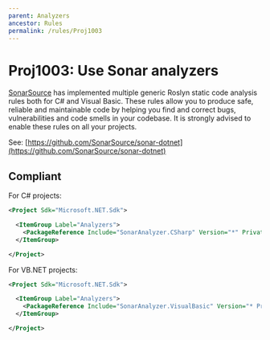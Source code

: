 ```yaml
---
parent: Analyzers
ancestor: Rules
permalink: /rules/Proj1003
---
```


# Proj1003: Use Sonar analyzers
[SonarSource](https://www.sonarsource.com/) has implemented multiple generic
Roslyn static code analysis rules both for C# and Visual Basic. These rules
allow you to produce safe, reliable and maintainable code by helping you find
and correct bugs, vulnerabilities and code smells in your codebase. It is
strongly advised to enable these rules on all your projects.

See: [https://github.com/SonarSource/sonar-dotnet](https://github.com/SonarSource/sonar-dotnet)

## Compliant
For C# projects:
``` xml
<Project Sdk="Microsoft.NET.Sdk">

  <ItemGroup Label="Analyzers">
    <PackageReference Include="SonarAnalyzer.CSharp" Version="*" PrivateAssets="all" IncludeAssets="runtime; build; native; contentfiles; analyzers; buildtransitive" />
  </ItemGroup>

</Project>
```

For VB.NET projects:
``` xml
<Project Sdk="Microsoft.NET.Sdk">

  <ItemGroup Label="Analyzers">
    <PackageReference Include="SonarAnalyzer.VisualBasic" Version="* PrivateAssets="all" IncludeAssets="runtime; build; native; contentfiles; analyzers; buildtransitive" />
  </ItemGroup>

</Project>
```
